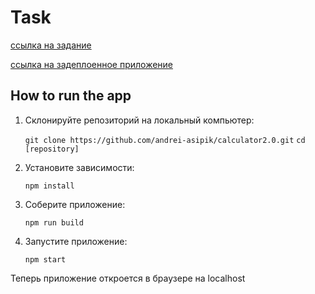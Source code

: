 # Task

[ссылка на задание](https://drive.google.com/file/d/15jVnBPXaZrjs99KOUxp4TGq6Inau6xq_/view?pli=1)

[ссылка на задеплоенное приложение](https://calculatortest2.netlify.app)

## How to run the app

1. Склонируйте репозиторий на локальный компьютер:

   `git clone https://github.com/andrei-asipik/calculator2.0.git`
   `cd [repository]`

1. Установите зависимости:

   `npm install`

1. Соберите приложение:

   `npm run build`

1. Запустите приложение:

   `npm start`

Теперь приложение откроется в браузере на localhost
